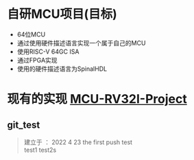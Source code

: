 # 自研MCU项目(目标)
- 64位MCU
- 通过使用硬件描述语言实现一个属于自己的MCU    
- 使用RISC-V 64GC ISA     
- 通过FPGA实现   
- 使用的硬件描述语言为SpinalHDL

# 现有的实现 [MCU-RV32I-Project](./MCU-32bit-project/)


## git_test
> 建立于 ： 2022 4 23 
> the first push test     
> test1
> test2s
